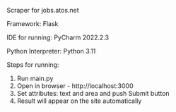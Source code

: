 Scraper for jobs.atos.net

Framework: Flask

IDE for running: PyCharm 2022.2.3

Python Interpreter: Python 3.11

Steps for running:
1. Run main.py 
2. Open in browser - http://localhost:3000
3. Set attributes: text and area and push Submit button
4. Result will appear on the site automatically

